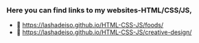 ### Here you can find links to my websites-HTML/CSS/JS,


- 🔗 https://lashadeiso.github.io/HTML-CSS-JS/foods/
- 🔗 https://lashadeiso.github.io/HTML-CSS-JS/creative-design/

